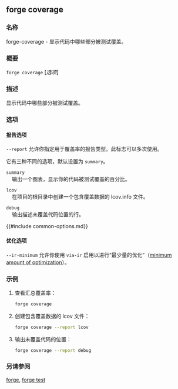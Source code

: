 ## forge coverage

### 名称

forge-coverage - 显示代码中哪些部分被测试覆盖。

### 概要

`forge coverage` [*选项*]

### 描述

显示代码中哪些部分被测试覆盖。

### 选项

#### 报告选项

`--report` 允许你指定用于覆盖率的报告类型。此标志可以多次使用。

它有三种不同的选项，默认设置为 `summary`。

`summary`  
&nbsp;&nbsp;&nbsp;&nbsp;输出一个图表，显示你的代码被测试覆盖的百分比。

`lcov`  
&nbsp;&nbsp;&nbsp;&nbsp;在项目的根目录中创建一个包含覆盖数据的 lcov.info 文件。

`debug`  
&nbsp;&nbsp;&nbsp;&nbsp;输出描述未覆盖代码位置的行。

{{#include common-options.md}}

#### 优化选项

`--ir-minimum` 允许你使用 `via-ir` 启用以进行“最少量的优化”（[minimum amount of optimization](https://github.com/ethereum/solidity/issues/12533#issuecomment-1013073350)）。

### 示例

1. 查看汇总覆盖率：

   ```sh
   forge coverage
   ```

2. 创建包含覆盖数据的 lcov 文件：

   ```sh
   forge coverage --report lcov
   ```

3. 输出未覆盖代码的位置：
   ```sh
   forge coverage --report debug
   ```

### 另请参阅

[forge](./forge.md), [forge test](./forge-test.md)